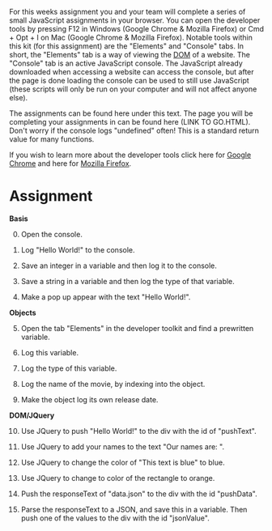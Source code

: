 For this weeks assignment you and your team will complete a series of small JavaScript assignments in your browser. You can open the developer tools by pressing F12 in Windows (Google Chrome & Mozilla Firefox) or Cmd + Opt + I on Mac (Google Chrome & Mozilla Firefox). Notable tools within this kit (for this assignment) are the "Elements" and "Console" tabs. In short, the "Elements" tab is a way of viewing the [DOM](https://en.wikipedia.org/wiki/Document_Object_Model) of a website. The "Console" tab is an active JavaScript console. The JavaScript already downloaded when accessing a website can access the console, but after the page is done loading the console can be used to still use JavaScript (these scripts will only be run on your computer and will not affect anyone else).

The assignments can be found here under this text. The page you will be completing your assignments in can be found here (LINK TO GO.HTML). Don't worry if the console logs "undefined" often! This is a standard return value for many functions.

If you wish to learn more about the developer tools click here for [Google Chrome](https://developer.chrome.com/devtools) and here for [Mozilla Firefox](https://developer.mozilla.org/son/docs/Tools).

# Assignment

**Basis**

0. Open the console.

1. Log "Hello World!" to the console.

2. Save an integer in a variable and then log it to the console.

3. Save a string in a variable and then log the type of that variable.

4. Make a pop up appear with the text "Hello World!".

**Objects**

5. Open the tab "Elements" in the developer toolkit and find a prewritten variable.

6. Log this variable.

7. Log the type of this variable.

8. Log the name of the movie, by indexing into the object.

9. Make the object log its own release date.

**DOM/JQuery**

10. Use JQuery to push "Hello World!" to the div with the id of "pushText".

11. Use JQuery to add your names to the text "Our names are: ".

12. Use JQuery to change the color of "This text is blue" to blue.

13. Use JQuery to change to color of the rectangle to orange.

14. Push the responseText of "data.json" to the div with the id "pushData".

15. Parse the responseText to a JSON, and save this in a variable. Then push one of the values to the div with the id "jsonValue".